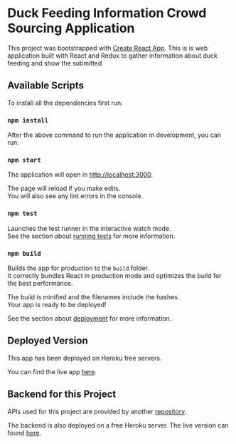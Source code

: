 # Duck Feeding Information Crowd Sourcing Application

This project was bootstrapped with [Create React App](https://github.com/facebook/create-react-app).
This is is web application built with React and Redux to gather information about duck feeding and show the submitted 

## Available Scripts

To install all the dependencies first run:
### `npm install`

After the above command to run the application in development, you can run:

### `npm start`

The application will open in [http://localhost:3000](http://localhost:3000).

The page will reload if you make edits.\
You will also see any lint errors in the console.

### `npm test`

Launches the test runner in the interactive watch mode.\
See the section about [running tests](https://facebook.github.io/create-react-app/docs/running-tests) for more information.

### `npm build`

Builds the app for production to the `build` folder.\
It correctly bundles React in production mode and optimizes the build for the best performance.

The build is minified and the filenames include the hashes.\
Your app is ready to be deployed!

See the section about [deployment](https://facebook.github.io/create-react-app/docs/deployment) for more information.

## Deployed Version

This app has been deployed on Heroku free servers.

You can find the live app [here](https://freshworks-duck-feeding-app.herokuapp.com/).

## Backend for this Project

APIs used for this project are provided by another [repository](https://github.com/soroushysfi/freshworks-duck-feeding-api).

The backend is also deployed on a free Heroku server. The live version can found [here](https://freshworks-duck-feeding-api.herokuapp.com/api/duck-feeding).
